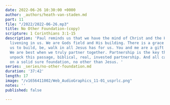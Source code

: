 ```yaml
---
date: 2022-06-26 10:30:00 +0000
author: _authors/heath-van-staden.md
part: 11
file: "/2022/2022-06-26.mp3"
title: No Other Foundation-(copy)
scripture: 1 Corinthians 3:1-15
description: 'Paul reminds us that we have the mind of Christ and the Holy Spirit
  livening in us. We are Gods field and His building. There is a grace upon each of
  us to build, be, walk in all Jesus has for us. You and me are a gift to one another.
  We are best when we truly partner together. Partnership is the key thought as we
  unpack this passage, biblical, real, invested partnership. And all can only be built
  on a solid sure foundation, no other than Jesus. '
series: _series/no-other-foundation.md
duration: '37:42'
length: 17
image: "/v1656411002/Web_AudioGraphics_11-01_usprlc.png"
notes: ''
published: false

---
```

